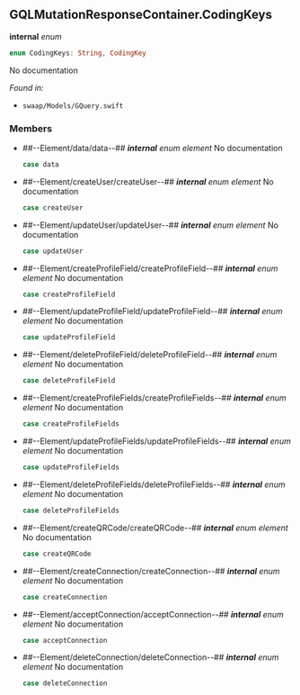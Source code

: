 ## GQLMutationResponseContainer.CodingKeys

**internal** *enum*

```swift
enum CodingKeys: String, CodingKey
```

No documentation



*Found in:*

* `swaap/Models/GQuery.swift`


### Members



* ##--Element/data/data--##
	***internal*** *enum element*
	No documentation
	```swift
	case data
	```

* ##--Element/createUser/createUser--##
	***internal*** *enum element*
	No documentation
	```swift
	case createUser
	```

* ##--Element/updateUser/updateUser--##
	***internal*** *enum element*
	No documentation
	```swift
	case updateUser
	```

* ##--Element/createProfileField/createProfileField--##
	***internal*** *enum element*
	No documentation
	```swift
	case createProfileField
	```

* ##--Element/updateProfileField/updateProfileField--##
	***internal*** *enum element*
	No documentation
	```swift
	case updateProfileField
	```

* ##--Element/deleteProfileField/deleteProfileField--##
	***internal*** *enum element*
	No documentation
	```swift
	case deleteProfileField
	```

* ##--Element/createProfileFields/createProfileFields--##
	***internal*** *enum element*
	No documentation
	```swift
	case createProfileFields
	```

* ##--Element/updateProfileFields/updateProfileFields--##
	***internal*** *enum element*
	No documentation
	```swift
	case updateProfileFields
	```

* ##--Element/deleteProfileFields/deleteProfileFields--##
	***internal*** *enum element*
	No documentation
	```swift
	case deleteProfileFields
	```

* ##--Element/createQRCode/createQRCode--##
	***internal*** *enum element*
	No documentation
	```swift
	case createQRCode
	```

* ##--Element/createConnection/createConnection--##
	***internal*** *enum element*
	No documentation
	```swift
	case createConnection
	```

* ##--Element/acceptConnection/acceptConnection--##
	***internal*** *enum element*
	No documentation
	```swift
	case acceptConnection
	```

* ##--Element/deleteConnection/deleteConnection--##
	***internal*** *enum element*
	No documentation
	```swift
	case deleteConnection
	```


